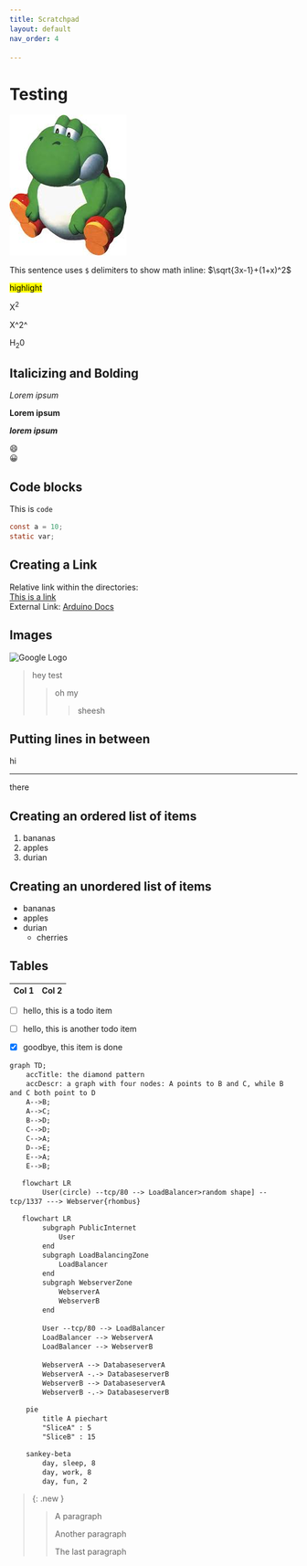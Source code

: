 ```yaml
---
title: Scratchpad
layout: default
nav_order: 4

---
```


# Testing

![Yoshi](images/yoshi.jpg)

This sentence uses `$` delimiters to show math inline: $\sqrt{3x-1}+(1+x)^2$

<mark>highlight</mark>

X<sup>2</sup>

X^2^

H<sub>2</sub>0

## Italicizing and Bolding

*Lorem ipsum*

**Lorem ipsum**

***lorem ipsum***

:smile:  
😀

## Code  blocks
This is `code`

``` c
const a = 10;
static var;
```

## Creating a Link
Relative link within the directories:  
[This is a link](docs)  
External Link:
[Arduino Docs](https://docs.arduino.cc/)

## Images
![Google Logo](https://upload.wikimedia.org/wikipedia/commons/thumb/2/2f/Google_2015_logo.svg/1200px-Google_2015_logo.svg.png)

> hey
> test
>> oh my
>>> sheesh

## Putting lines in between

hi

***

there

## Creating an ordered list of items
1. bananas
2. apples
3. durian

## Creating an unordered list of items
* bananas
* apples
* durian
    * cherries

## Tables

| Col 1 | Col 2 |
| -----  | :-----: |

- [ ] hello, this is a todo item
- [ ] hello, this is another todo item
- [x] goodbye, this item is done





```mermaid
graph TD;
    accTitle: the diamond pattern
    accDescr: a graph with four nodes: A points to B and C, while B and C both point to D
    A-->B;
    A-->C;
    B-->D;
    C-->D;
    C-->A;
    D-->E;
    E-->A;
    E-->B;
```

```mermaid
   flowchart LR
        User(circle) --tcp/80 --> LoadBalancer>random shape] --tcp/1337 ---> Webserver{rhombus}
```

```mermaid
   flowchart LR
        subgraph PublicInternet
            User
        end
        subgraph LoadBalancingZone
            LoadBalancer
        end
        subgraph WebserverZone
            WebserverA
            WebserverB
        end

        User --tcp/80 --> LoadBalancer
        LoadBalancer --> WebserverA
        LoadBalancer --> WebserverB

        WebserverA --> DatabaseserverA
        WebserverA -.-> DatabaseserverB
        WebserverB --> DatabaseserverA
        WebserverB -.-> DatabaseserverB
```

```mermaid
    pie 
        title A piechart
        "SliceA" : 5
        "SliceB" : 15
```

```mermaid
    sankey-beta
        day, sleep, 8
        day, work, 8
        day, fun, 2
```

> {: .new }
> > A paragraph
> >
> > Another paragraph
> >
> > The last paragraph